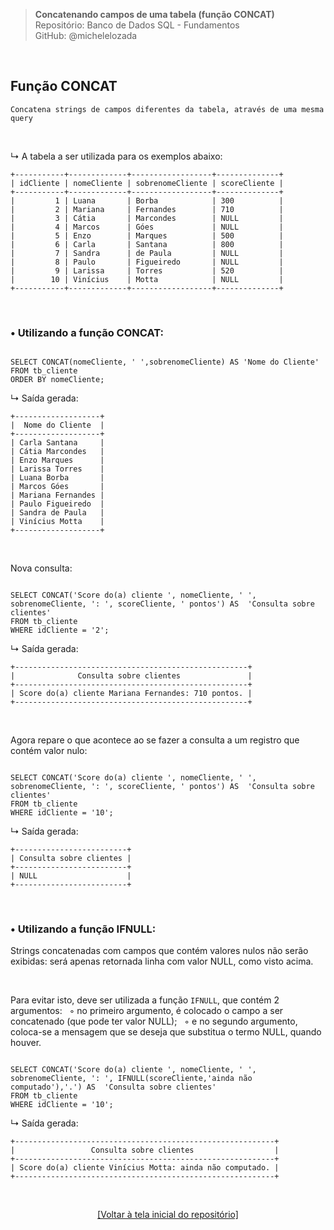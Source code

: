 > **Concatenando campos de uma tabela (função CONCAT)**    
> Repositório: Banco de Dados SQL - Fundamentos  
> GitHub: @michelelozada
&nbsp;
     
&nbsp;   
## Função CONCAT
```
Concatena strings de campos diferentes da tabela, através de uma mesma query
```
     
&nbsp;

↳ A tabela a ser utilizada para os exemplos abaixo:
```
+-----------+-------------+------------------+--------------+
| idCliente | nomeCliente | sobrenomeCliente | scoreCliente |
+-----------+-------------+------------------+--------------+
|         1 | Luana       | Borba            | 300          |
|         2 | Mariana     | Fernandes        | 710          |
|         3 | Cátia       | Marcondes        | NULL         |
|         4 | Marcos      | Góes             | NULL         |
|         5 | Enzo        | Marques          | 500          |
|         6 | Carla       | Santana          | 800          |
|         7 | Sandra      | de Paula         | NULL         |
|         8 | Paulo       | Figueiredo       | NULL         |
|         9 | Larissa     | Torres           | 520          |
|        10 | Vinícius    | Motta            | NULL         |
+-----------+-------------+------------------+--------------+
```

&nbsp;

### • Utilizando a função CONCAT:
```mysql

SELECT CONCAT(nomeCliente, ' ',sobrenomeCliente) AS 'Nome do Cliente'
FROM tb_cliente
ORDER BY nomeCliente;
```

↳ Saída gerada:
```
+-------------------+
|  Nome do Cliente  |
+-------------------+
| Carla Santana     |
| Cátia Marcondes   |
| Enzo Marques      |
| Larissa Torres    |
| Luana Borba       |
| Marcos Góes       |
| Mariana Fernandes |
| Paulo Figueiredo  |
| Sandra de Paula   |
| Vinícius Motta    |
+-------------------+
```

&nbsp;

Nova consulta:
```mysql

SELECT CONCAT('Score do(a) cliente ', nomeCliente, ' ', sobrenomeCliente, ': ', scoreCliente, ' pontos') AS  'Consulta sobre clientes'
FROM tb_cliente
WHERE idCliente = '2';
```

↳ Saída gerada:

```
+----------------------------------------------------+
|              Consulta sobre clientes               |
+----------------------------------------------------+
| Score do(a) cliente Mariana Fernandes: 710 pontos. |
+----------------------------------------------------+
```

&nbsp;

Agora repare o que acontece ao se fazer a consulta a um registro que contém valor nulo:  
```mysql

SELECT CONCAT('Score do(a) cliente ', nomeCliente, ' ', sobrenomeCliente, ': ', scoreCliente, ' pontos') AS  'Consulta sobre clientes'
FROM tb_cliente
WHERE idCliente = '10';
```

↳ Saída gerada:
```
+-------------------------+
| Consulta sobre clientes |
+-------------------------+
| NULL                    |
+-------------------------+
```

&nbsp;

### • Utilizando a função IFNULL:
Strings concatenadas com campos que contém valores nulos não serão exibidas: será apenas retornada linha com valor NULL, como visto acima.

&nbsp;

Para evitar isto, deve ser utilizada a função `IFNULL`, que contém 2 argumentos: 
&nbsp;&nbsp;◦ no primeiro argumento, é colocado o campo a ser concatenado (que pode ter valor NULL); 
&nbsp;&nbsp;◦ e no segundo argumento, coloca-se a mensagem que se deseja que substitua o termo NULL, quando houver. 
```mysql

SELECT CONCAT('Score do(a) cliente ', nomeCliente, ' ', sobrenomeCliente, ': ', IFNULL(scoreCliente,'ainda não computado'),'.') AS  'Consulta sobre clientes'
FROM tb_cliente
WHERE idCliente = '10';
```

↳ Saída gerada:
```
+----------------------------------------------------------+
|                 Consulta sobre clientes                  |
+----------------------------------------------------------+
| Score do(a) cliente Vinícius Motta: ainda não computado. |
+----------------------------------------------------------+
```

&nbsp;

<div align="center">
<a href="https://github.com/michelelozada/SQL-Study-Notes">[Voltar à tela inicial do repositório]</a>
</div>